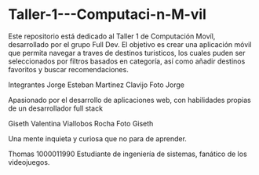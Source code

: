 # Taller-1---Computaci-n-M-vil

Este repositorio está dedicado al Taller 1 de Computación Movíl, desarrollado por el grupo Full Dev. El objetivo es crear una aplicación móvil que permita navegar a traves de destinos turisticos, los cuales puden ser seleccionados por filtros basados en categoría, así como añadir destinos favoritos y buscar recomendaciones.

Integrantes
Jorge Esteban Martinez Clavijo
Foto Jorge

Apasionado por el desarrollo de aplicaciones web, con habilidades propias de un desarrollador full stack

Giseth Valentina Viallobos Rocha
Foto Giseth

Una mente inquieta y curiosa que no para de aprender.

Thomas
1000011990 Estudiante de ingeniería de sistemas, fanático de los videojuegos.
